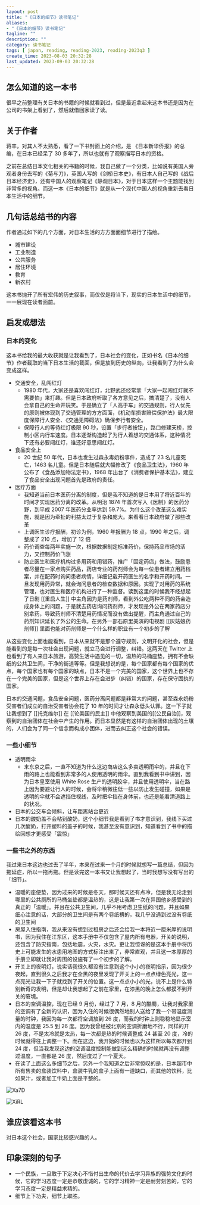 ```yaml
---
layout: post
title: "《日本的细节》读书笔记"
aliases:
- "《日本的细节》读书笔记"
tagline: ""
description: ""
category: 读书笔记
tags: [ japan, reading, reading-2023, reading-2023q3 ]
create_time: 2023-08-03 20:32:28
last_updated: 2023-09-03 20:32:28
---
```


## 怎么知道的这一本书

很早之前整理有关日本的书籍的时候就看到过，但是最近拿起来这本书还是因为在公司的书架上看到了，然后就借回家读了读。

## 关于作者

蒋丰，对其人不太熟悉，看了一下书封面上的介绍，是 《日本新华侨报》的总编，在日本已经呆了 30 多年了，所以也就有了观察描写日本的资格。

之前在总结日本文化相关的书籍的时候，我自己做了一个分类，比如说有美国人旁观者身份去写的《菊与刀》，英国人写的《剑桥日本史》，有日本人自己写的《战后日本经济史》，还有中国人的观察笔记《静观日本》，对于日本这样一个主题能找到非常多的视角。而这一本《日本的细节》就是从一个现代中国人的视角重新去看日本生活中的细节。

## 几句话总结书的内容

作者通过如下的几个方面，对日本生活的方方面面细节进行了描绘。

- 城市建设
- 工业制造
- 公共服务
- 居住环境
- 教育
- 新农村

这本书抛开了所有宏伟的历史叙事，而仅仅是将当下，现实的日本生活中的细节，一一展现在读者面前。

## 启发或想法

### 日本的变化

这本书给我的最大收获就是让我看到了，日本社会的变化，正如书名《日本的细节》作者截取的当下日本生活的截面，但是放到历史的纵向，让我看到了为什么会变成这样。

- 交通安全，乱闯红灯
  - 1980 年代，大家还是喜欢闯红灯，北野武还经常拿「大家一起闯红灯就不需要怕」来打趣。但是日本政府听取了各方意见之后，搞清楚了，没有人会拿自己的生命开玩笑。于是确立了「人高于车」的交通规则，行人优先的原则被体现到了交通管理的方方面面，《机动车损害赔偿保护法》最大限度保障行人安全、《交通无障碍法》确保步行者安全。
  - 保障行人的等待红灯极限 90 秒，设置「步行者按钮」，路口修建天桥，控制小区内行车速度。日本逐渐构造起了为行人着想的交通体系，这种情况下还有必要闯红灯，谁还好意思闯红灯。
- 食品安全上
  - 20 世纪 50 年代，日本也发生过森永毒奶粉事件，造成了 23 名儿童死亡，1463 名儿童。但是日本随后就大幅修改了《食品卫生法》，1960 年公布了《食品添加物法定书》，1968 年出台了《消费者保护基本法》，建立了食品安全出现问题首先是政府的责任。
- 医疗方面
  - 我知道当前日本医药分离的制度，但是我不知道的是日本用了将近百年的时间才实现医药分离的改革。从明治 1874 年首次写入《医制》的医药分野，到平成 2007 年医药分业率达到 59.7%。为什么这个改革这么难实施，就是因为牵扯的利益太过于复杂和庞大。来看看日本政府做了那些改革
  - 上调医生诊疗报酬，初诊为例，1960 年报酬为 18 点，1990 年之后，调整成了 210 点，增加了 12 倍
  - 药价调查每两年实施一次，根据数据制定标准药价，保持药品市场的活力，又控制药价飞涨
  - 防止医生和医疗机构过多用药和用错药，推广「固定药店」做法，鼓励患者尽量在一家点购买药品，药店专业的药剂师会为每一位患者建立用药档案，并在配药时询问患者病情，详细记载开药医生的名字和开药时间。一旦发现用药异常，就会询问患者的检查数据和原因。实现了对用药的系统管理，也对医生和医疗机构进行了一种监督。读到这里的时候我不经想起了日剧 [[重启人生]] 中主角因为是药剂师，看到外公吃两种不同的药会造成身体上的问题，于是就去药店询问药剂师，才发现是外公在两家药店分别拿药，导致药剂师不清楚用药情况而没有做出提醒，而主角通过自己的药剂知识延长了外公的生命。在另外一部石原里美演的电视剧 [[灰姑娘药剂师]] 里面也能对药剂师是一个什么样的职业有一个初步的了解

从这些变化上面也能看到，日本从来就不是那个遵守规则，文明开化的社会，但是能看到的是每一次社会出现问题，就立马会进行调整，纠错。这两天在 Twitter 上也看到了有人来日本旅游，高赞生活中遇见的一切，温热的马桶座垫，拥有不会缺纸的公共卫生间，干净的街道等等。但是我想说的是，每个国家都有每个国家的优点，每个国家也有每个国家的缺点，日本不是一个完美的国家，这个世界上也不存在一个完美的国家，但是这个世界上存在会进步（纠错）的国家，存在保守固执的国家。

日本的交通问题，食品安全问题，医药分离问题都是非常大的问题，甚至森永奶粉受害者们成立的自治受害者协会花了 10 年的时间才让森永低头认罪。这一下子就让我想到了 [[托克维尔]] 在 [[论美国的民主]] 中他观察到美国的[[公民自治]]，观察到的自治团体在社会中产生的作用。而日本显然是有这样的自治团体出现的土壤的，人们会为了同一个信念而构成小团体，进而去纠正这个社会的错误。

### 一些小细节

- 透明雨伞
  - 来东京之后，一直不知道为什么这边商店这么多卖透明雨伞的，并且在下雨的路上也能看到非常多的人使用透明的雨伞。直到我看到书中讲到，因为日本皇室使用 White Rose 生产的透明胶伞，并且使用透明伞，当在路上因为要避让行人的时候，会将伞稍微往低一些以防止发生碰撞，如果是透明的伞就不会遮挡住视线，及时把伞挡在身体前，也还是能看清道路上的状况。
- 日本的公交车会倾斜，让车距离站台更近
- 日本的酸奶盖不会粘到酸奶，这个小细节我是看到了书才意识到，我线下买过几次酸奶，打开塑料的盖子的时候，我甚至没有意识到，知道看到了书中的描绘回想才更感受「震惊」

### 一些书之外的东西

我过来日本这边也过去了半年，本来在过来一个月的时候就想写一篇总结，但因为拖延症，所以一拖再拖。但是读完这一本书又让我想起了，当时我想写没有写出的「细节」。

- 温暖的座便垫，因为过来的时候是冬天，那时候天还有点冷，但是我无论走到哪里的公共厕所的马桶坐垫都是温热的，这是让我第一次在异国他乡感受到的真正的「温暖」。并且在公共卫生间，几乎不用考虑卫生纸的问题，并且如果细心注意的话，大部分的卫生间是有两个卷纸槽的，我几乎没遇到过没有卷纸的卫生间
- 房屋入住指南，我从来没有想到过租房之后还会给我一本将近一厘米厚的说明书，因为我住在江东区，这本手册中不仅包含了屋内所有电器，开关的说明，还包含了防灾指南，包括地震，火灾，水灾。更让我惊讶的是这本手册中将历史上可能发生的水患用地图的方式标注出来了，非常直观，并且这一本厚厚的手册立即就让我对周围的设施有了一个初步的了解。
- 开关上的夜明灯，说实话我很久都没有注意到这个小小的夜明指示，因为很少夜起，直到很久之后我才在全黑的夜里发现了开关上的一点点绿色亮光，这一点亮光让我一下子就找到了开关的位置。这一点点小小的光，说不上是什么特别新奇的发明，但是却让我想起了之前在家里，在漆黑的晚上怎么都摸不到开关的窘境。
- 日本的空调温控，现在已经 9 月份，经过了 7 月，8 月的酷蜀，让我对我家里的空调有了全新的认识，因为入住的时候很偶然地别人送给了我一个带温度测量的时钟，我因为每一次都将空调放到 26 度，而我的时钟上则稳稳地显示室内的温度是 25.5 到 26 度。因为我曾经被北京的空调折磨地不行，同样的开 26 度，不是太冷就是太热，每一次都是热的时候调整成 24 甚至 20 度，冷的时候就得往上调整一下。而在这边，我开始的时候也以为这样所以每次都开到 24 度，但当我发现这边的空调温度控制能做到这么精确的时候就再没有调整过温度，一直都是 26 度，然后度过了一个夏天。
- 在读了上面这么多细节之后，另外一个我知道之后非常惊叹的是，日本超市中所有售卖的盒装饮料中，盒装牛乳的盒子上面有一道缺口，而其他的饮料，比如果汁，或者加工牛奶上面是平整的。

![Xa7D](https://photo.einverne.info/images/2023/09/24/Xa7D.jpg)

![XiRL](https://photo.einverne.info/images/2023/09/24/XiRL.jpg)

## 谁应该看这本书

对日本这个社会，国家比较感兴趣的人。

## 印象深刻的句子

- 一个民族，一旦敢于下定决心不惜付出生命的代价去学习异族的强势文化的时候，它的学习态度一定是恭敬虔诚的，它的学习精神一定是耐劳刻苦的，它的学习态度一定是精益求精的。
- 细节上下功夫，细节上取胜。
